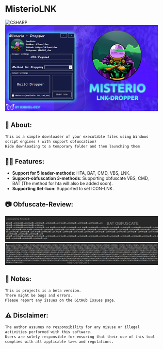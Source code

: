 # MisterioLNK
![CSHARP](https://img.shields.io/badge/Language-CSHARP-aquamarine?style=for-the-badge&logo=CSHARP)
![Banner](banner.png)

## 👋 About:
```
This is a simple downloader of your executable files using Windows script engines ( with support obfuscation)
Hide downloading to a temporary folder and then launching them
```
## 🏴‍☠️ Features:
- **Support for 5 loader-methods**: HTA, BAT, CMD, VBS, LNK.
- **Support-obfuscation 3-methods**: Supporting obfuscate VBS, CMD, BAT (The method for hta will also be added soon).
- **Supporting Set-Icon**: Supported to set ICON-LNK.

## 📷 Obfuscate-Review:
<img src="proof1.png" width="700">
<img src="proof2.png" width="700">

## 📓 Notes:
```
This is projects is a beta version. 
There might be bugs and errors. 
Please report any issues on the GitHub Issues page.
```

## ⚠️ Disclaimer:
```
The author assumes no responsibility for any misuse or illegal activities performed with this software.
Users are solely responsible for ensuring that their use of this tool complies with all applicable laws and regulations.
```
